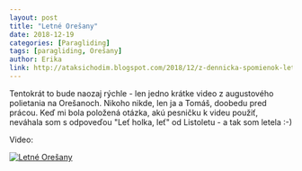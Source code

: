 ```yaml
---
layout: post
title: "Letné Orešany"
date: 2018-12-19
categories: [Paragliding]
tags: [paragliding, Orešany]
author: Erika
link: http://ataksichodim.blogspot.com/2018/12/z-dennicka-spomienok-letne-oresany.html
---
```


Tentokrát to bude naozaj rýchle - len jedno krátke video z augustového polietania na Orešanoch. Nikoho nikde, len ja a Tomáš, doobedu pred prácou. Keď mi bola položená otázka, akú pesničku k videu použiť, neváhala som s odpoveďou "Leť holka, leť" od Listoletu - a tak som letela :-)

Video:

[![Letné Orešany](https://img.youtube.com/vi/UW1Ju4NU9dY/0.jpg)](https://www.youtube.com/watch?v=UW1Ju4NU9dY)
